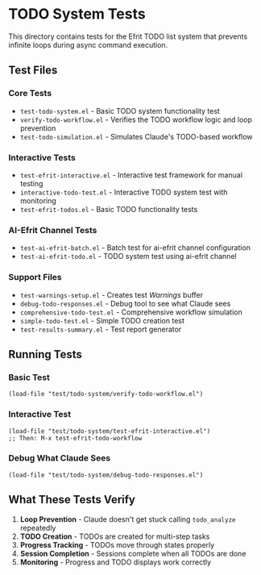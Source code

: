 # TODO System Tests

This directory contains tests for the Efrit TODO list system that prevents infinite loops during async command execution.

## Test Files

### Core Tests
- `test-todo-system.el` - Basic TODO system functionality test
- `verify-todo-workflow.el` - Verifies the TODO workflow logic and loop prevention
- `test-todo-simulation.el` - Simulates Claude's TODO-based workflow

### Interactive Tests  
- `test-efrit-interactive.el` - Interactive test framework for manual testing
- `interactive-todo-test.el` - Interactive TODO system test with monitoring
- `test-efrit-todos.el` - Basic TODO functionality tests

### AI-Efrit Channel Tests
- `test-ai-efrit-batch.el` - Batch test for ai-efrit channel configuration
- `test-ai-efrit-todo.el` - TODO system test using ai-efrit channel

### Support Files
- `test-warnings-setup.el` - Creates test *Warnings* buffer
- `debug-todo-responses.el` - Debug tool to see what Claude sees
- `comprehensive-todo-test.el` - Comprehensive workflow simulation
- `simple-todo-test.el` - Simple TODO creation test
- `test-results-summary.el` - Test report generator

## Running Tests

### Basic Test
```elisp
(load-file "test/todo-system/verify-todo-workflow.el")
```

### Interactive Test
```elisp
(load-file "test/todo-system/test-efrit-interactive.el")
;; Then: M-x test-efrit-todo-workflow
```

### Debug What Claude Sees
```elisp
(load-file "test/todo-system/debug-todo-responses.el")
```

## What These Tests Verify

1. **Loop Prevention** - Claude doesn't get stuck calling `todo_analyze` repeatedly
2. **TODO Creation** - TODOs are created for multi-step tasks
3. **Progress Tracking** - TODOs move through states properly
4. **Session Completion** - Sessions complete when all TODOs are done
5. **Monitoring** - Progress and TODO displays work correctly
